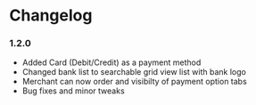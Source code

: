 # Changelog

### 1.2.0

- Added Card (Debit/Credit) as a payment method
- Changed bank list to searchable grid view list with bank logo
- Merchant can now order and visibilty of payment option tabs
- Bug fixes and minor tweaks
